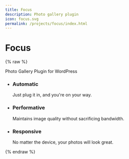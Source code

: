 ```yaml
---
title: Focus
description: Photo gallery plugin
icon: focus.svg
permalink: /projects/focus/index.html
---
```

# Focus

{% raw %}
<p class="tagline">Photo Gallery Plugin for WordPress</p>

<ul class="features">
    <li>
        <h3>Automatic</h3>
        <p>Just plug it in, and you're on your way.</p>
    </li>
    <li>
        <h3>Performative</h3>
        <p>Maintains image quality without sacrificing bandwidth.</p>
    </li>
    <li>
        <h3>Responsive</h3>
        <p>No matter the device, your photos will look great.</p>
    </li>
</ul>
{% endraw %}
    